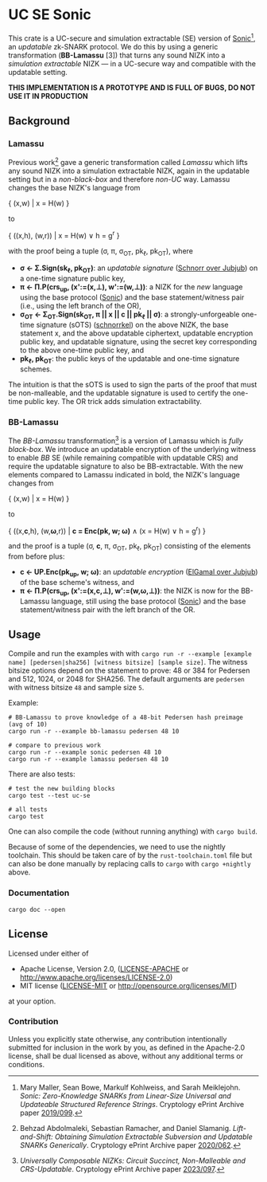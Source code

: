 # UC SE Sonic

This crate is a UC-secure and simulation extractable (SE) version of [Sonic](https://github.com/ebfull/sonic)[^Sonic], an _updatable_ zk-SNARK protocol. We do this by using a generic transformation (**BB-Lamassu** [3]) that turns any sound NIZK into a _simulation extractable_ NIZK &mdash; in a UC-secure way and compatible with the updatable setting. 

**THIS IMPLEMENTATION IS A PROTOTYPE AND IS FULL OF BUGS, DO NOT USE IT IN PRODUCTION**

## Background
### Lamassu

Previous work[^Lamassu] gave a generic transformation called _Lamassu_ which lifts any sound NIZK into a simulation extractable NIZK, again in the updatable setting but in a _non-black-box_ and therefore _non-UC_ way. Lamassu changes the base NIZK's language from 

{ (x,w) | x = H(w) }

to 

{ ((x,h), (w,r)) | x = H(w) &or; h = g<sup>r</sup> }

with the proof being a tuple (&sigma;, &pi;, &sigma;<sub>OT</sub>, pk<sub>&ell;</sub>, pk<sub>OT</sub>), where

- **&sigma; &leftarrow; &Sigma;.Sign(sk<sub>&ell;</sub>, pk<sub>OT</sub>)**: an _updatable signature_ ([Schnorr over Jubjub](https://github.com/nglaeser/jubjub-schnorr)) on a one-time signature public key, 
- **&pi; &leftarrow; &Pi;.P(crs<sub>up</sub>, (x':=(x,&perp;), w':=(w,&perp;))**: a NIZK for the _new_ language using the base protocol ([Sonic](https://github.com/ebfull/sonic)) and the base statement/witness pair (i.e., using the left branch of the OR),
- **&sigma;<sub>OT</sub> &leftarrow; &Sigma;<sub>OT</sub>.Sign(sk<sub>OT</sub>, &pi; || x || c || pk<sub>&ell;</sub> || &sigma;)**: a strongly-unforgeable one-time signature (sOTS) ([schnorrkel](https://crates.io/crates/schnorrkel)) on the above NIZK, the base statement x, and the above updatable ciphertext, updatable encryption public key, and updatable signature, using the secret key corresponding to the above one-time public key, and
- **pk<sub>&ell;</sub>, pk<sub>OT</sub>**: the public keys of the updatable and one-time signature schemes.

The intuition is that the sOTS is used to sign the parts of the proof that must be non-malleable, and the updatable signature is used to certify the one-time public key. The OR trick adds simulation extractability.

### BB-Lamassu

The _BB-Lamassu_ transformation[^ours] is a version of Lamassu which is _fully black-box_. We introduce an updatable encryption of the underlying witness to enable _BB_ SE (while remaining compatible with updatable CRS) and require the updatable signature to also be BB-extractable. With the new elements compared to Lamassu indicated in bold, the NIZK's language changes from 

{ (x,w) | x = H(w) }

to 

{ ((x,**c**,h), (w,**&omega;**,r)) | **c = Enc(pk, w; &omega;)** &and; (x = H(w) &or; h = g<sup>r</sup>) }

and the proof is a tuple (&sigma;, **c**, &pi;, &sigma;<sub>OT</sub>, pk<sub>&ell;</sub>, pk<sub>OT</sub>) consisting of the elements from before plus:

- **c &leftarrow; UP.Enc(pk<sub>up</sub>, w; &omega;)**: an _updatable encryption_ ([ElGamal over Jubjub](https://github.com/nglaeser/jubjub-elgamal)) of the base scheme's witness, and
- **&pi; &leftarrow; &Pi;.P(crs<sub>up</sub>, (x':=(x,c,&perp;), w':=(w,&omega;,&perp;))**: the NIZK is now for the BB-Lamassu language, still using the base protocol ([Sonic](https://github.com/ebfull/sonic)) and the base statement/witness pair with the left branch of the OR.

[^Sonic]: Mary Maller, Sean Bowe, Markulf Kohlweiss, and Sarah Meiklejohn. _Sonic: Zero-Knowledge SNARKs from Linear-Size Universal and Updateable Structured Reference Strings_. Cryptology ePrint Archive paper [2019/099](https://eprint.iacr.org/2019/099).

[^Lamassu]: Behzad Abdolmaleki, Sebastian Ramacher, and Daniel Slamanig. _Lift-and-Shift: Obtaining Simulation Extractable Subversion and Updatable SNARKs Generically_. Cryptology ePrint Archive paper [2020/062](https://eprint.iacr.org/2020/062).

[^ours]: _Universally Composable NIZKs: Circuit Succinct, Non-Malleable and CRS-Updatable_. Cryptology ePrint Archive paper [2023/097](https://eprint.iacr.org/2023/097).

## Usage
Compile and run the examples with with `cargo run -r --example [example name] [pedersen|sha256] [witness bitsize] [sample size]`. The witness bitsize options depend on the statement to prove: 48 or 384 for Pedersen and 512, 1024, or 2048 for SHA256. The default arguments are `pedersen` with witness bitsize `48` and sample size `5`.

Example:
```
# BB-Lamassu to prove knowledge of a 48-bit Pedersen hash preimage (avg of 10)
cargo run -r --example bb-lamassu pedersen 48 10

# compare to previous work
cargo run -r --example sonic pedersen 48 10
cargo run -r --example lamassu pedersen 48 10
```

There are also tests:
```
# test the new building blocks
cargo test --test uc-se

# all tests
cargo test
```

One can also compile the code (without running anything) with `cargo build`.

Because of some of the dependencies, we need to use the nightly toolchain. This should be taken care of by the `rust-toolchain.toml` file but can also be done manually by replacing calls to `cargo` with `cargo +nightly` above.

### Documentation
```
cargo doc --open
```

## License

Licensed under either of

 * Apache License, Version 2.0, ([LICENSE-APACHE](LICENSE-APACHE) or http://www.apache.org/licenses/LICENSE-2.0)
 * MIT license ([LICENSE-MIT](LICENSE-MIT) or http://opensource.org/licenses/MIT)

at your option.

### Contribution

Unless you explicitly state otherwise, any contribution intentionally submitted for inclusion in the work by you, as defined in the Apache-2.0 license, shall be dual licensed as above, without any additional terms or conditions.
